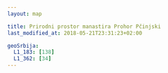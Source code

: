 ```yaml
---
layout: map

title: Prirodni prostor manastira Prohor Pčinjski
last_modified_at: 2018-05-21T23:31:23+02:00

geoSrbija:
  L1_183: [138]
  L1_362: [34]
---
```


